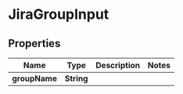 

# JiraGroupInput


## Properties

| Name | Type | Description | Notes |
|------------ | ------------- | ------------- | -------------|
|**groupName** | **String** |  |  |



